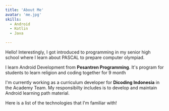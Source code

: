 ```yaml
---
title: 'About Me'
avatar: 'me.jpg'
skills:
  - Android
  - Kotlin
  - Java

---
```


Hello! Interestingly, I got introduced to programming in my senior high school where I learn about PASCAL to prepare computer olympiad.

I learn Android Development from **Pesantren Programming**. It's program for students to learn religion and coding together for 9 month

I'm currently working as a curriculum developer for **Dicoding Indonesia** in the Academy Team. My responsibilty includes is to develop and maintain Android learning path material. 

Here is a list of the technologies that I'm familiar with!
